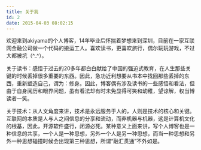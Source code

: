 ```yaml
---
title: 关于我
id: 2
date: 2015-04-03 08:02:15
---
```


欢迎来到akiyama的个人博客，14年毕业后怀揣着梦想来到深圳，目前在一家互联网金融公司做一个代码的搬运工人。喜欢读书，更喜欢旅行，偶尔玩玩游戏，不过大都被坑（^_^）。

关于读书：感悟于过去的20多年都白白献给了中国的强迫式教育，在人生那些关键的时候丢掉很多重要的东西。因此，急功近利想要从书本中找回那些丢掉的东西，重新塑造自己，谓为：修身。因此，博客偶有涉及读书的一些感悟和看法，但由于自身阅历和眼界问题，虽有看法却有时未免显得可笑和幼稚，望谅解，权当博读者一笑。

关于技术：从人文角度来讲，技术是永远服务于人的，人则是技术的核心和关键。互联网的本质是人与人之间信息的分享和流动，而非机器与机器，这是计算机文化的根基，因此，开源软件盛行，闭源必死。某种意义上面来讲，写个人博客也是一种信息的共享，一个人是一种思想，另外一个人是另一种思想，而当一种思想和另外一种思想碰撞时候会出现第三种思想，所谓“融汇贯通”不外如是。

&nbsp;

&nbsp;